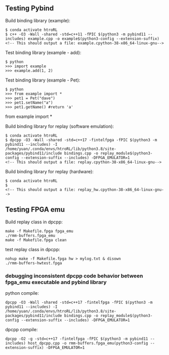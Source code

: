 
## Testing Pybind
Build binding library (example):
```
$ conda activate htroRL
$ c++ -O3 -Wall -shared -std=c++11 -fPIC $(python3 -m pybind11 --includes) example.cpp -o example$(python3-config --extension-suffix)
<!-- This should output a file: example.cpython-38-x86_64-linux-gnu-->
```
Test binding library (example - add):
```
$ python
>>> import example
>>> example.add(1, 2)
```
Test binding library (example - Pet):
```
$ python
>>> from example import *
>>> pet1 = Pet("dave")
>>> pet1.setName("a")
>>> pet1.getName() #return 'a'
```
from example import *

Build binding library for replay (software emulation):
```
$ conda activate htroRL
$ dpcpp -O3 -Wall -shared -std=c++17 -fintelfpga -fPIC $(python3 -m pybind11 --includes) -I /home/yuan/.conda/envs/htroRL/lib/python3.8/site-packages/pybind11/include bindings.cpp -o replay_module$(python3-config --extension-suffix --includes) -DFPGA_EMULATOR=1
<!-- This should output a file: replay.cpython-38-x86_64-linux-gnu-->
```

Build binding library for replay (hardware):
```
$ conda activate htroRL
$ 
<!-- This should output a file: replay_hw.cpython-38-x86_64-linux-gnu-->
```

## Testing FPGA emu
Build replay class in dpcpp:
```
make -f Makefile.fpga fpga_emu
./rmm-buffers.fpga_emu
make -f Makefile.fpga clean
```

test replay class in dpcpp:
```
nohup make -f Makefile.fpga hw > mylog.txt & disown
./rmm-buffers-hwtest.fpga
```

### debugging inconsistent dpcpp code behavior between fpga_emu executable and pybind library
python compile:
```
dpcpp -O3 -Wall -shared -std=c++17 -fintelfpga -fPIC $(python3 -m pybind11 --includes) -I /home/yuan/.conda/envs/htroRL/lib/python3.8/site-packages/pybind11/include bindings.cpp -o replay_module$(python3-config --extension-suffix --includes) -DFPGA_EMULATOR=1
```

dpcpp compile:
```
dpcpp -O2 -g -std=c++17 -fintelfpga -fPIC $(python3 -m pybind11 --includes) host_dpcpp.cpp -o rmm-buffers.fpga_emu(python3-config --extension-suffix) -DFPGA_EMULATOR=1
```
